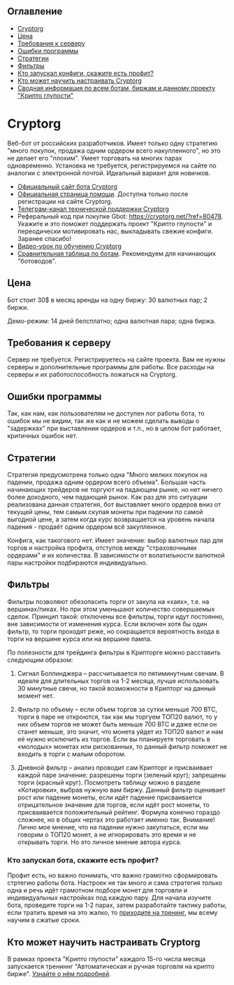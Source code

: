 ## Оглавление

* [Cryptorg](#cryptorg)
* [Цена](#Цена)
* [Требования к серверу](#Требования-к-серверу)
* [Ошибки программы](#Ошибки-программы)
* [Стратегии](#Стратегии)
* [Фильтры](#Фильтры)
* [Кто запускал конфиги, скажите есть профит?](#Кто-запускал-конфиги-скажите-есть-профит)
* [Кто может научить настраивать Cryptorg](#Кто-может-научить-настраивать-cryptorg)
* [Сводная информация по всем ботам, биржам и данному проекту "Крипто глупости"](/README.md)

# Cryptorg
Веб-бот от российских разработчиков. Имеет только одну стратегию "много покупок, продажа одним ордером всего накупленного", но это не делает его "плохим". Умеет торговать на многих парах одновременно. Установка не требуется, регистрируемся на сайте по аналогии с электронной почтой. Идеальный вариант для новичков.

* [Официальный сайт бота Cryptorg](https://cryptorg.net)
* [Официальная страница помощи](https://cryptorg.net/ru/documentation/main?part=start). Доступна только после регистрации на сайте Cryptorg.
* [Телеграм-канал технической поддержки Cryptorg](https://t.me/cryptorg_rus)
* Реферальный код при покупке Gbot: https://cryptorg.net/?ref=80478. Укажите и это поможет поддержать проект "Крипто глупости" и переодически мотивировать нас, выкладывать свежие конфиги. Заранее спасибо!
* [Видео-урок по обучению Cryptorg](https://www.youtube.com/watch?v=Ks4MzM579OY&list=PLbYtQ6_YnkBSAUH1Ea5zT6wQs1I8vPQLc)
* [Сравнительная таблица по ботам](https://docs.google.com/spreadsheets/d/1VMG21PQHvU3cDLZ6fLL17TWjiEgWzSpRfk3jA37MMUg/edit?usp=sharing). Рекомендуем для начинающих "ботоводов".

## Цена

Бот стоит 30$ в месяц аренды на одну биржу: 30 валютных пар; 2 биржи.

Демо-режим: 14 дней белсплатно; одна валютная пара; одна биржа.

## Требования к серверу

Сервер не требуется. Регистрируетесь на сайте проекта. Вам не нужны серверы и дополнительные программы для работы. Все расходы на серверы и их работоспособность ложаться на Cryptorg.

## Ошибки программы

Так, как нам, как пользователям не доступен лог работы бота, то ошибок мы не видим, так же как и не можем сделать выводы о "задержках" при выставлении ордеров и т.п., но в целом бот работает, критичных ошибок нет.

## Стратегии

Стратегия предусмотрена только одна "Много мелких покупок на падении, продажа одним ордером всего объема". 
Большая часть начинающих трейдеров не торгуют на падающем рынке, но нет ничего более доходного, чем падающий рынок. Как раз для это ситуации реализована данная стратегия, бот выставляет много ордеров вниз от текущей цены, тем самым скупая монеты при падении по самой выгодной цене, а затем когда курс возвращается на уровень начала падения - продаёт одним ордером всё закупленное.

Конфига, как такогового нет. Имеет значение: выбор валютных пар для торгов и настройка профита, отступов между "страховочными ордерами" и их количества. В зависимости от волатильности валютной пары настройки подбираются индивидуально.

## Фильтры

Фильтры позволяют обезопасить торги от закупа на «хаях», т.е. на вершинах/пиках. Но при этом уменьшают количество совершаемых сделок. Принцип такой: отключены все фильтры, торги идут постоянно, вне зависимости от изменения курса. Если включен хотя бы один фильтр, то торги проходят реже, но сокращается вероятность входа в торги на вершине курса или на вершине пампа.

По полезности для трейдинга фильтры в Крипторге можно расставить следующим образом:

1. Сигнал Боллинджера – рассчитывается по пятиминутным свечам. В идеале для длительных торгов на 1-2 месяца, лучше использовать 30 минутные свечи, но такой возможности в Крипторг на данный момент нет.

2. Фильтр по объему – если объем торгов за сутки меньше 700 BTC, торги в паре не откроются, так как мы торгуем ТОП20 валют, то у них объем торгов не может быть меньше 700 BTC и даже если он станет меньше, это значит, что монета уйдет из ТОП20 валют и нам её нужно исключить из торгов.  Если вы планируете торговать в «молодых» монетах или рискованных, то данный фильтр поможет не входить в торги с малым оборотом.

3. Дневной фильтр – анализ проводит сам Крипторг и присваивает каждой паре значение: разрешены торги (зеленый круг); запрещены торги (красный круг). Посмотреть таблицу можно в разделе «Котировки», выбрав нужную вам биржу. Данный фильтр оценивает рост или падение монеты, если идёт падение присваивается отрицательное значение для торгов, если идёт рост монеты, то присваивается положительный рейтинг. Формула конечно гораздо сложнее, но в общих чертах это работает именно так. 
Внимание! Лично мое мнение, что на падении нужно закупаться, если мы говорим о ТОП20 монет, а не игнорировать это время и не открывать торги. Но это личное мнение автора курса.

###  Кто запускал бота, скажите есть профит?

Профит есть, но важно понимать, что важно грамотно сформировать стртегию работы бота. Настроек не так много и сама стратегия только одна и речь идёт грамотном подборе монет для торговли и индивидуальных настройках под каждую пару. Для начала изучите бота, проведите торги на 1-2 парах, затем разработайте тактику работы, если тратить время на это жалко, то [приходите на тренинг](http://cryptostupidity.com/), мы всему научим в сжатые сроки.

## Кто может научить настраивать Cryptorg

В рамках проекта "Крипто глупости" каждого 15-го числа месяца запускается трениннг "Автоматическая и ручная торговля на крипто бирже". [Узнайте о нём подробней](/README.md#Обучение).

